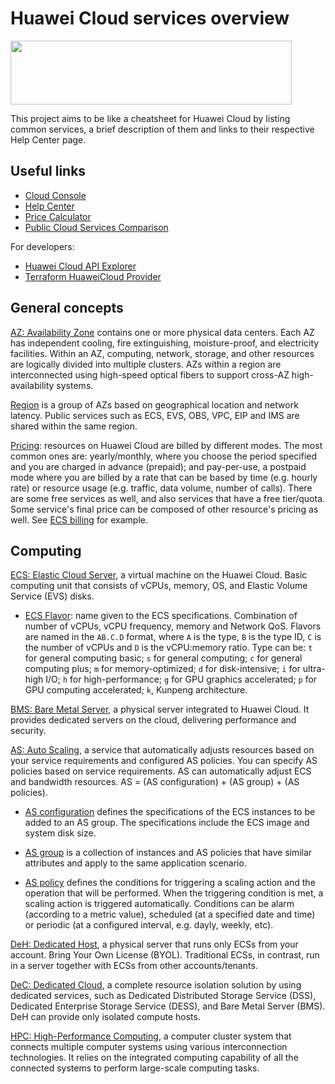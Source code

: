# Huawei Cloud services overview

<a href="https://www.huaweicloud.com/intl/en-us/"><img width="450px" height="102px" src="https://console-static.huaweicloud.com/static/authui/20210202115135/public/custom/images/logo-en.svg"></a>

This project aims to be like a cheatsheet for Huawei Cloud by listing common
services, a brief description of them and links to their respective Help Center
page.



## Useful links

- [Cloud Console][console]
- [Help Center][help-center]
- [Price Calculator][calculator]
- [Public Cloud Services Comparison][cloud-compare]

For developers:

- [Huawei Cloud API Explorer][api-explorer]
- [Terraform HuaweiCloud Provider][terraform-provider]

## General concepts

[AZ: Availability Zone][region-az] contains one or more physical data centers.
Each AZ has independent cooling, fire extinguishing, moisture-proof, and
electricity facilities. Within an AZ, computing, network, storage, and other
resources are logically divided into multiple clusters. AZs within a region are
interconnected using high-speed optical fibers to support cross-AZ
high-availability systems.

[Region][region-az] is a group of AZs based on geographical location and
network latency. Public services such as ECS, EVS, OBS, VPC, EIP and IMS are
shared within the same region.

[Pricing][pricing]: resources on Huawei Cloud are billed by different
modes. The most common ones are: yearly/monthly, where you choose the period
specified and you are charged in advance (prepaid); and pay-per-use, a postpaid
mode where you are billed by a rate that can be based by time (e.g. hourly
rate) or resource usage (e.g. traffic, data volume, number of calls). There are
some free services as well, and also services that have a free tier/quota.
Some service's final price can be composed of other resource's pricing as well.
See [ECS billing][ecs-billing] for example.

## Computing

[ECS: Elastic Cloud Server][ecs], a virtual machine on the Huawei Cloud. Basic
computing unit that consists of vCPUs, memory, OS, and Elastic Volume Service
(EVS) disks.

- [ECS Flavor][ecs-flavor]: name given to the ECS specifications. Combination
of number of vCPUs, vCPU frequency, memory and Network QoS. Flavors are named
in the `AB.C.D` format, where `A` is the type, `B` is the type ID, `C` is the
number of vCPUs and `D` is the vCPU:memory ratio. Type can be: `t` for general
computing basic; `s` for general computing; `c` for general computing plus;
`m` for memory-optimized; `d` for disk-intensive; `i` for ultra-high I/O; `h`
for high-performance; `g` for GPU graphics accelerated; `p` for GPU computing
accelerated; `k`, Kunpeng architecture.

[BMS: Bare Metal Server][bms], a physical server integrated to Huawei Cloud. It
provides dedicated servers on the cloud, delivering performance and security.

[AS: Auto Scaling][as], a service that automatically adjusts resources based on
your service requirements and configured AS policies. You can specify AS
policies based on service requirements. AS can automatically adjust ECS and
bandwidth resources. AS = (AS configuration) + (AS group) + (AS policies).

- [AS configuration][as-config] defines the specifications of the ECS instances
to be added to an AS group. The specifications include the ECS image and system
disk size.

- [AS group][as-group] is a collection of instances and AS policies that have
similar attributes and apply to the same application scenario.

- [AS policy][as-policy] defines the conditions for triggering a scaling action
and the operation that will be performed. When the triggering condition is met,
a scaling action is triggered automatically. Conditions can be alarm (according
to a metric value), scheduled (at a specified date and time) or periodic (at a
configured interval, e.g. dayly, weekly, etc).

[DeH: Dedicated Host][deh], a physical server that runs only ECSs from your
account. Bring Your Own License (BYOL). Traditional ECSs, in contrast, run in
a server together with ECSs from other accounts/tenants.

[DeC: Dedicated Cloud][dec], a complete resource isolation solution by using
dedicated services, such as Dedicated Distributed Storage Service (DSS),
Dedicated Enterprise Storage Service (DESS), and Bare Metal Server (BMS). DeH
can provide only isolated compute hosts.

[HPC: High-Performance Computing][hpc], a computer cluster system that connects
multiple computer systems using various interconnection technologies. It relies
on the integrated computing capability of all the connected systems to perform
large-scale computing tasks.

[gh-page]: <https://gutierrezps.github.io/huaweicloud-services-overview>
[console]: <https://console-intl.huaweicloud.com/console/?locale=en-us>
[help-center]: <https://support.huaweicloud.com/intl/en-us/index.html>
[calculator]: <https://www.huaweicloud.com/intl/en-us/pricing/index.html>
[cloud-compare]: <https://comparecloud.in/>
[api-explorer]: <https://apiexplorer.developer.intl.huaweicloud.com/apiexplorer/doc>
[terraform-provider]: <https://github.com/huaweicloud/terraform-provider-huaweicloud>
[region-az]: <https://support.huaweicloud.com/intl/en-us/usermanual-iaas/en-us_topic_0184026189.html>
[pricing]: <https://www.huaweicloud.com/intl/en-us/product/price.html>
[ecs-billing]: <https://support.huaweicloud.com/intl/en-us/productdesc-ecs/ecs_01_0065.html>
[ecs]: <https://support.huaweicloud.com/intl/en-us/ecs/index.html>
[ecs-flavor]: <https://support.huaweicloud.com/intl/en-us/productdesc-ecs/en-us_topic_0035470096.html>
[bms]: <https://support.huaweicloud.com/intl/en-us/bms/index.html>
[deh]: <https://support.huaweicloud.com/intl/en-us/deh/index.html>
[dec]: <https://support.huaweicloud.com/intl/en-us/deh_faq/deh_faq_0007.html>
[as]: <https://support.huaweicloud.com/intl/en-us/as/index.html>
[as-config]: <https://support.huaweicloud.com/intl/en-us/usermanual-as/en-us_topic_0042018362.html>
[as-group]: <https://support.huaweicloud.com/intl/en-us/usermanual-as/en-us_topic_0042018368.html>
[as-policy]: <https://support.huaweicloud.com/intl/en-us/usermanual-as/en-us_topic_2019013003.html>
[hpc]: <https://support.huaweicloud.com/intl/en-us/usermanual-hpc/hpc_01_0002.html>
